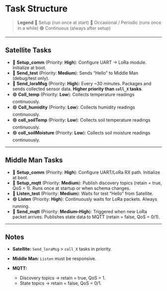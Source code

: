# Task Structure

> **Legend**
> 🔵 Setup (run once at start)
> 🔴 Occasional / Periodic (runs once in a while)
> 🟢 Continuous (always after setup)

---

## Satellite Tasks

* 🔵 **Setup_comm** (Priority: **High**): Configure UART → LoRa module. Initialize at boot.
* 🔵 **Send_test** (Priority: **Medium**): Sends “Hello” to Middle Man (debug/test only).
* 🔴 **Send_loraMsg** (Priority: **High**): Every ~30 minutes. Packages and sends collected sensor data. **Higher priority than `coll_X` tasks**.
* 🟢 **Coll_temp** (Priority: **Low**): Collects temperature readings continuously.
* 🟢 **Coll_humidity** (Priority: **Low**): Collects humidity readings continuously.
* 🟢 **coll_soilTemp** (Priority: **Low**): Collects soil temperature readings continuously.
* 🟢 **coll_soilMoisture** (Priority: **Low**): Collects soil moisture readings continuously.

---

## Middle Man Tasks

* 🔵 **Setup_comm** (Priority: **High**): Configure UART/LoRa RX path. Initialize at boot.
* 🔵 **Setup_mqtt** (Priority: **Medium**): Publish discovery topics (retain = true, QoS = 1). Runs once at startup or when schema changes.
* 🔵 **Listen_test** (Priority: **Medium**): Waits for test “Hello” from Satellite.
* 🟢 **Listen** (Priority: **High**): Continuously waits for LoRa packets. Always running.
* 🔴 **Send_mqtt** (Priority: **Medium–High**): Triggered when new LoRa packet arrives. Publishes state data to MQTT (retain = false, QoS = 0/1).

---

## Notes

* **Satellite:** `Send_loraMsg` > `coll_X` tasks in priority.
* **Middle Man:** `Listen` must be responsive. 
* **MQTT:**

  * Discovery topics → retain = true, QoS = 1.
  * State topics → retain = false, QoS = 0/1.
